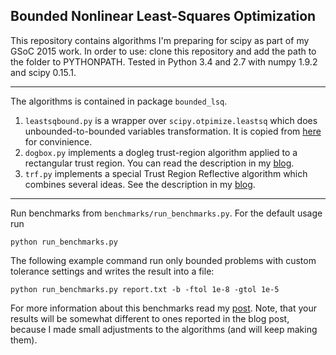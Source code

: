 Bounded Nonlinear Least-Squares Optimization
--------------------------------------------

This repository contains algorithms I'm preparing for scipy as part of my GSoC 2015 work. In order to use: clone this repository and add the path to the folder to PYTHONPATH. Tested in Python 3.4 and 2.7 with numpy 1.9.2 and scipy 0.15.1.

----------------

The algorithms is contained in package `bounded_lsq`.

1. `leastsqbound.py` is a wrapper over `scipy.otpimize.leastsq` which does unbounded-to-bounded variables transformation. It is copied from [here](https://github.com/jjhelmus/leastsqbound-scipy) for convinience.
2. `dogbox.py` implements a dogleg trust-region algorithm applied to a rectangular trust region. You can read the description in my [blog](https://nmayorov.wordpress.com/2015/06/19/dogbox-algorithm/).
3. `trf.py` implements a special Trust Region Reflective algorithm which combines several ideas. See the description in my [blog](https://nmayorov.wordpress.com/2015/06/19/trust-region-reflective-algorithm/).

------------

Run benchmarks from `benchmarks/run_benchmarks.py`. For the default usage run 

```
python run_benchmarks.py
```

The following example command run only bounded problems with custom tolerance settings and writes the result into a file: 

```
python run_benchmarks.py report.txt -b -ftol 1e-8 -gtol 1e-5
```

For more information about this benchmarks read my [post](https://nmayorov.wordpress.com/2015/06/19/algorithm-benchmarks/). Note, that your results will be somewhat different to ones reported in the blog post, because I made small adjustments to the algorithms (and will keep making them).